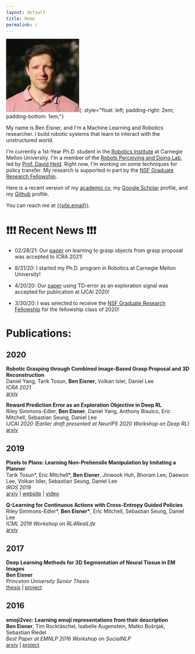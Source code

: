 ```yaml
---
layout: default
title: Home
permalink: /
---
```


![It's me!](/files/headshot.png){: style="float: left; padding-right: 2em; padding-bottom: 1em;"}

My name is Ben Eisner, and I'm a Machine Learning and Robotics researcher. I build robotic systems that learn to interact with the unstructured world.

I'm currently a 1st-Year Ph.D. student in the [Robotics Institute](https://www.ri.cmu.edu/) at Carnegie Mellon University. I'm a member of the [Robots Perceiving and Doing Lab](https://r-pad.github.io/), led by [Prof. David Held](https://davheld.github.io/). Right now, I'm working on some techniques for policy transfer. My research is supported in part by the [NSF Graduate Research Fellowship](https://www.nsfgrfp.org/).

<!-- Here a recent version of my [resume]({{site.resume_path}}) and my [academic cv]({{site.cv_path}}). -->

Here is a recent version of my [academic cv]({{site.cv_path}}), my [Google Scholar](https://scholar.google.com/citations?user=RWe-v0UAAAAJ&hl=en) profile, and my [Github](https://github.com/beneisner) profile.

You can reach me at [{{site.email}}](mailto:{{site.email}}).

# ❗❗❗ Recent News ❗❗❗

- 02/28/21: Our [paper](https://arxiv.org/abs/2003.01649) on learning to grasp objects from grasp proposal was accepted to ICRA 2021!

- 8/31/20: I started my Ph.D. program in Robotics at Carnegie Mellon University!

- 4/20/20: Our [paper](https://arxiv.org/abs/1906.08189) using TD-error as an exploration signal was accepted for publication at IJCAI 2020!

- 3/30/20: I was selected to receive the [NSF Graduate Research Fellowship](https://www.nsfgrfp.org/) for the fellowship class of 2020!

<!-- This div adds a grey box around things, but nukes all the other formatting... smh. -->
<!-- <div style="background-color: #d3d3d3; padding: 0em 1em 1em 1em; border: 1px solid black; margin: 0em 0em 0em 0em;">
<h1>Latest News</h1>

<ul>
<li>10/31/20: We submitted a <a href="https://arxiv.org/abs/2003.01649">paper</a> on learning to grasp objects from grasp proposal and image reconstruction to ICRA 2021!</li>

<li>8/31/20: I started my Ph.D. program in Robotics at Carnegie Mellon University!</li>

<li>4/20/20: Our <a href="https://arxiv.org/abs/1906.08189">paper</a> using TD-error as an exploration signal was accepted for publication at IJCAI 2020!</li>

<li>3/30/20: I was selected to receive the <a href="https://www.nsfgrfp.org/">NSF Graduate Research Fellowship</a> for the fellowship class of 2020!</li>

</ul>
</div> -->

# Publications:

## 2020

**Robotic Grasping through Combined image-Based Grasp Proposal and 3D Reconstruction**  
Daniel Yang, Tarik Tosun, **Ben Eisner**, Volkan Isler, Daniel Lee  
_ICRA 2021_  
[arxiv](https://arxiv.org/abs/2003.01649)

**Reward Prediction Error as an Exploration Objective in Deep RL**  
Riley Simmons-Edler, **Ben Eisner**, Daniel Yang, Anthony Bisulco, Eric Mitchell, Sebastian Seung, Daniel Lee  
_IJCAI 2020 (Earlier draft presented at NeurIPS 2020 Workshop on Deep RL)_  
[arxiv](https://arxiv.org/abs/1906.08189)

## 2019

**Pixels to Plans: Learning Non-Prehensile Manipulation by Imitating a Planner**  
Tarik Tosun\*, Eric Mitchell\*, **Ben Eisner**, Jinwook Huh, Bhoram Lee, Daewon Lee, Volkan Isler, Sebastian Seung, Daniel Lee  
_IROS 2019_  
[arxiv](https://arxiv.org/abs/1904.03260) | [website](https://sites.google.com/prod/view/pixels-to-plans/home) | [video](https://www.youtube.com/watch?v=voIkyiBtwn4&t=1s)

**Q-Learning for Continuous Actions with Cross-Entropy Guided Policies**  
Riley Simmons-Edler\*, **Ben Eisner\***, Eric Mitchell, Sebastian Seung, Daniel Lee  
_ICML 2019 Workshop on RL4RealLife_  
[arxiv](https://arxiv.org/abs/1903.10605)

## 2017

**Deep Learning Methods for 3D Segmentation of Neural Tissue in EM Images**  
**Ben Eisner**  
_Princeton University Senior Thesis_  
[thesis]({{site.thesis_path}}) | [project](https://github.com/tartavull/trace)

## 2016

**emoji2vec: Learning emoji representations from their description**  
**Ben Eisner**, Tim Rocktäschel, Isabelle Augenstein, Matko Bošnjak, Sebastian Riedel  
_Best Paper at EMNLP 2016 Workshop on SocialNLP_  
[arxiv](https://arxiv.org/abs/1609.08359) | [project](https://github.com/uclnlp/emoji2vec)
